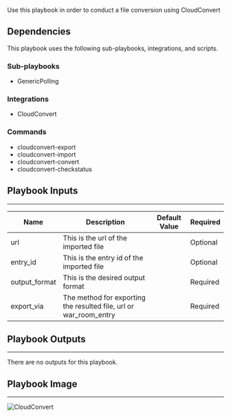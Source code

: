 Use this playbook in order to conduct a file conversion using CloudConvert

## Dependencies
This playbook uses the following sub-playbooks, integrations, and scripts.

### Sub-playbooks
* GenericPolling

### Integrations
* CloudConvert


### Commands
* cloudconvert-export
* cloudconvert-import
* cloudconvert-convert
* cloudconvert-checkstatus

## Playbook Inputs
---

| **Name** | **Description** | **Default Value** | **Required** |
| --- | --- | --- | --- |
| url | This is the url of the imported file |  | Optional |
| entry_id | This is the entry id of the imported file |  | Optional |
| output_format | This is the desired output format<br/> |  | Required |
| export_via | The method for exporting the resulted file, url or war_room_entry<br/> |  | Required |

## Playbook Outputs
---
There are no outputs for this playbook.

## Playbook Image
---
![CloudConvert](https://cloudconvert.com/images/logo_flat_110_borderless.png)